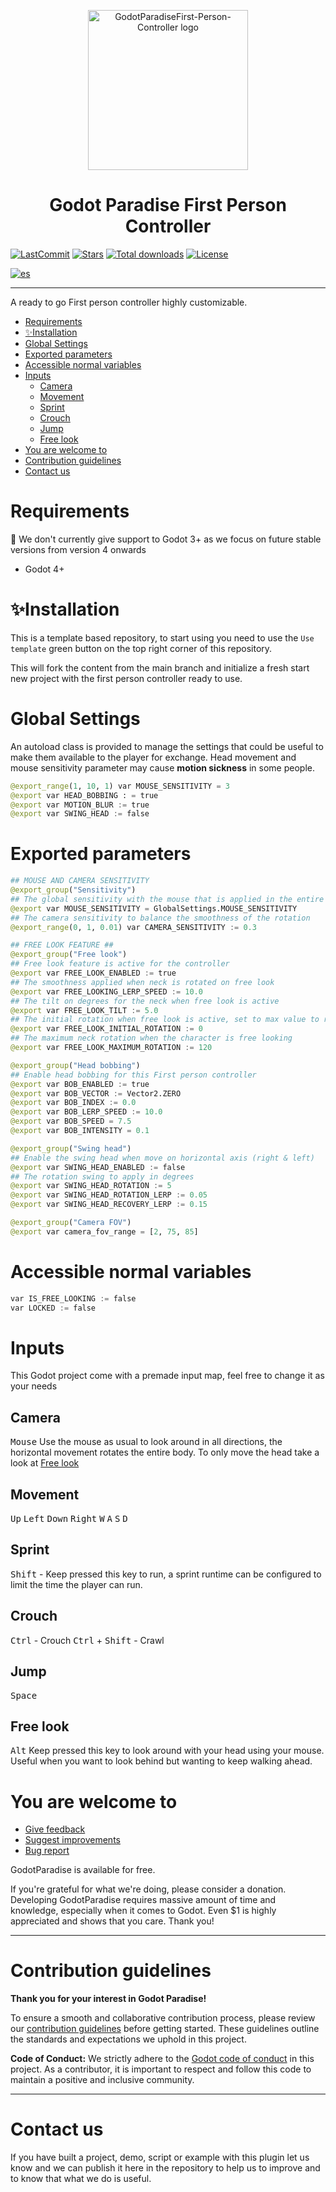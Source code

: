 <p align="center">
	<img width="256px" src="https://github.com/GodotParadise/First-Person-Controller/blob/main/icon.jpg" alt="GodotParadiseFirst-Person-Controller logo" />
	<h1 align="center">Godot Paradise First Person Controller</h1>
	
[![LastCommit](https://img.shields.io/github/last-commit/GodotParadise/First-Person-Controller?cacheSeconds=600)](https://github.com/GodotParadise/First-Person-Controller/commits)
[![Stars](https://img.shields.io/github/stars/godotparadise/First-Person-Controller)](https://github.com/GodotParadise/First-Person-Controller/stargazers)
[![Total downloads](https://img.shields.io/github/downloads/GodotParadise/First-Person-Controller/total.svg?label=Downloads&logo=github&cacheSeconds=600)](https://github.com/GodotParadise/First-Person-Controller/releases)
[![License](https://img.shields.io/github/license/GodotParadise/First-Person-Controller?cacheSeconds=2592000)](https://github.com/GodotParadise/First-Person-Controller/blob/main/LICENSE.md)
</p>

[![es](https://img.shields.io/badge/lang-es-yellow.svg)](https://github.com/GodotParadise/First-Person-Controller/blob/main/locale/README.es-ES.md)

- - -

A ready to go First person controller highly customizable.

- [Requirements](#requirements)
- [✨Installation](#installation)
- [Global Settings](#global-settings)
- [Exported parameters](#exported-parameters)
- [Accessible normal variables](#accessible-normal-variables)
- [Inputs](#inputs)
  - [Camera](#camera)
  - [Movement](#movement)
  - [Sprint](#sprint)
  - [Crouch](#crouch)
  - [Jump](#jump)
  - [Free look](#free-look)
- [You are welcome to](#you-are-welcome-to)
- [Contribution guidelines](#contribution-guidelines)
- [Contact us](#contact-us)

# Requirements
📢 We don't currently give support to Godot 3+ as we focus on future stable versions from version 4 onwards
* Godot 4+

# ✨Installation
This is a template based repository, to start using you need to use the `Use template` green button on the top right corner of this repository.

This will fork the content from the main branch and initialize a fresh start new project with the first person controller ready to use.

# Global Settings
An autoload class is provided to manage the settings that could be useful to make them available to the player for exchange. Head movement and mouse sensitivity parameter may cause **motion sickness** in some people.

```py
@export_range(1, 10, 1) var MOUSE_SENSITIVITY = 3
@export var HEAD_BOBBING : = true
@export var MOTION_BLUR := true
@export var SWING_HEAD := false
```
# Exported parameters
```py
## MOUSE AND CAMERA SENSITIVITY
@export_group("Sensitivity")
## The global sensitivity with the mouse that is applied in the entire game camera movement
@export var MOUSE_SENSITIVITY = GlobalSettings.MOUSE_SENSITIVITY
## The camera sensitivity to balance the smoothness of the rotation
@export_range(0, 1, 0.01) var CAMERA_SENSITIVITY := 0.3

## FREE LOOK FEATURE ##
@export_group("Free look")
## Free look feature is active for the controller
@export var FREE_LOOK_ENABLED := true
## The smoothness applied when neck is rotated on free look
@export var FREE_LOOKING_LERP_SPEED := 10.0
## The tilt on degrees for the neck when free look is active
@export var FREE_LOOK_TILT := 5.0
## The initial rotation when free look is active, set to max value to rotate directly the neck to the maximum rotation
@export var FREE_LOOK_INITIAL_ROTATION := 0
## The maximum neck rotation when the character is free looking
@export var FREE_LOOK_MAXIMUM_ROTATION := 120

@export_group("Head bobbing")
## Enable head bobbing for this First person controller
@export var BOB_ENABLED := true
@export var BOB_VECTOR := Vector2.ZERO
@export var BOB_INDEX := 0.0
@export var BOB_LERP_SPEED := 10.0
@export var BOB_SPEED = 7.5
@export var BOB_INTENSITY = 0.1

@export_group("Swing head")
## Enable the swing head when move on horizontal axis (right & left)
@export var SWING_HEAD_ENABLED := false
## The rotation swing to apply in degrees
@export var SWING_HEAD_ROTATION := 5
@export var SWING_HEAD_ROTATION_LERP := 0.05
@export var SWING_HEAD_RECOVERY_LERP := 0.15

@export_group("Camera FOV")
@export var camera_fov_range = [2, 75, 85]


```

# Accessible normal variables
```py
var IS_FREE_LOOKING := false
var LOCKED := false
```


# Inputs
This Godot project come with a premade input map, feel free to change it as your needs
## Camera
<kbd>Mouse</kbd> Use the mouse as usual to look around in all directions, the horizontal movement rotates the entire body. To only move the head take a look at [Free look](#free-look)

## Movement 
<kbd>Up</kbd> <kbd>Left</kbd> <kbd>Down</kbd> <kbd>Right</kbd>
<kbd>W</kbd> <kbd>A</kbd> <kbd>S</kbd> <kbd>D</kbd>

## Sprint
<kbd>Shift</kbd> - Keep pressed this key to run, a sprint runtime can be configured to limit the time the player can run.

## Crouch
<kbd>Ctrl</kbd> - Crouch
<kbd>Ctrl</kbd> + <kbd>Shift</kbd> - Crawl

## Jump
<kbd>Space</kbd>

## Free look
<kbd>Alt</kbd> Keep pressed this key to look around with your head using your mouse. Useful when you want to look behind but wanting to keep walking ahead.




# You are welcome to
- [Give feedback](https://github.com/GodotParadise/First-Person-Controller/pulls)
- [Suggest improvements](https://github.com/GodotParadise/First-Person-Controller/issues/new?assignees=BananaHolograma&labels=enhancement&template=feature_request.md&title=)
- [Bug report](https://github.com/GodotParadise/First-Person-Controller/issues/new?assignees=BananaHolograma&labels=bug%2C+task&template=bug_report.md&title=)

GodotParadise is available for free.

If you're grateful for what we're doing, please consider a donation. Developing GodotParadise requires massive amount of time and knowledge, especially when it comes to Godot. Even $1 is highly appreciated and shows that you care. Thank you!

- - -
# Contribution guidelines
**Thank you for your interest in Godot Paradise!**

To ensure a smooth and collaborative contribution process, please review our [contribution guidelines](https://github.com/GodotParadise/First-Person-Controller/blob/main/CONTRIBUTING.md) before getting started. These guidelines outline the standards and expectations we uphold in this project.

**Code of Conduct:** We strictly adhere to the [Godot code of conduct](https://godotengine.org/code-of-conduct/) in this project. As a contributor, it is important to respect and follow this code to maintain a positive and inclusive community.

- - -

# Contact us
If you have built a project, demo, script or example with this plugin let us know and we can publish it here in the repository to help us to improve and to know that what we do is useful.
